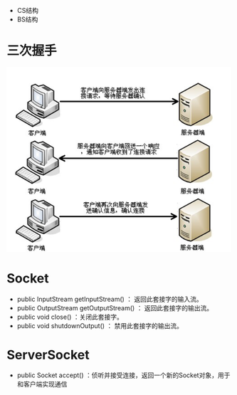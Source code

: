 - CS结构
- BS结构

# 三次握手

![批注 2019-08-03 162029](/assets/批注%202019-08-03%20162029.png)

# Socket

- public InputStream getInputStream() ： 返回此套接字的输入流。
- public OutputStream getOutputStream() ： 返回此套接字的输出流。
- public void close() ：关闭此套接字。
- public void shutdownOutput() ： 禁用此套接字的输出流。

# ServerSocket

- public Socket accept() ：侦听并接受连接，返回一个新的Socket对象，用于和客户端实现通信
